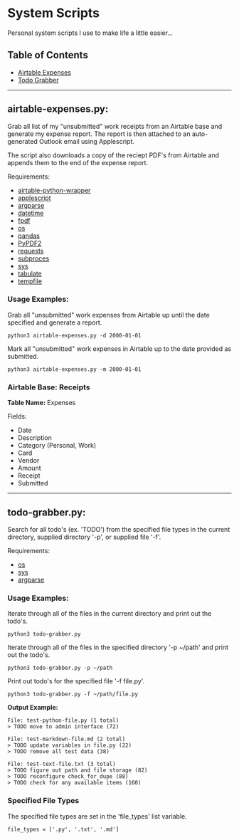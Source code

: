 # System Scripts

Personal system scripts I use to make life a little easier...

## Table of Contents

- [Airtable Expenses](#airtable-expensespy)
- [Todo Grabber](#todo-grabberpy)

---

## airtable-expenses.py:

Grab all list of my "unsubmitted" work receipts from an Airtable base and generate my expense report. The report is then attached to an auto-generated Outlook email using Applescript. 

The script also downloads a copy of the reciept PDF's from Airtable and appends them to the end of the expense report.

Requirements:  
- [airtable-python-wrapper](https://github.com/gtalarico/airtable-python-wrapper)
- [applescript](https://github.com/andrewp-as-is/applescript.py)
- [argparse](https://docs.python.org/3/library/argparse.html)
- [datetime](https://docs.python.org/3/library/datetime.html)
- [fpdf](https://github.com/reingart/pyfpdf)
- [os](https://docs.python.org/3/library/os.html)
- [pandas](https://pandas.pydata.org/)
- [PyPDF2](https://github.com/mstamy2/PyPDF2)
- [requests](https://requests.readthedocs.io/en/master/)
- [subproces](https://docs.python.org/3/library/subprocess.html)
- [sys](https://docs.python.org/3/library/sys.html)
- [tabulate](https://github.com/astanin/python-tabulate)
- [tempfile](https://docs.python.org/3/library/tempfile.html)

### Usage Examples:

Grab all "unsubmitted" work expenses from Airtable up until the date specified and generate a report.

    python3 airtable-expenses.py -d 2000-01-01

Mark all "unsubmitted" work expenses in Airtable up to the date provided as submitted.

    python3 airtable-expenses.py -m 2000-01-01

### Airtable Base: Receipts

**Table Name:** Expenses  

Fields:
- Date
- Description
- Category (Personal, Work)
- Card
- Vendor
- Amount
- Receipt
- Submitted

---

## todo-grabber.py:

Search for all todo's (ex. 'TODO') from the specified file types in the current directory, supplied directory '-p', or supplied file '-f'.

Requirements:  
- [os](https://docs.python.org/3/library/os.html)
- [sys](https://docs.python.org/3/library/sys.html)
- [argparse](https://docs.python.org/3/library/argparse.html)

### Usage Examples:

Iterate through all of the files in the current directory and print out the todo's.

    python3 todo-grabber.py

Iterate through all of the files in the specified directory '-p ~/path' and print out the todo's.

    python3 todo-grabber.py -p ~/path

Print out todo's for the specified file '-f file.py'.

    python3 todo-grabber.py -f ~/path/file.py


**Output Example:**

    File: test-python-file.py (1 total)
    > TODO move to admin interface (72)

    File: test-markdown-file.md (2 total)
    > TODO update variables in file.py (22)
    > TODO remove all test data (38)

    File: test-text-file.txt (3 total)
    > TODO figure out path and file storage (82)
    > TODO reconfigure check_for_dupe (88)
    > TODO check for any available items (160)

### Specified File Types

The specified file types are set in the 'file_types' list variable.

    file_types = ['.py', '.txt', '.md']
